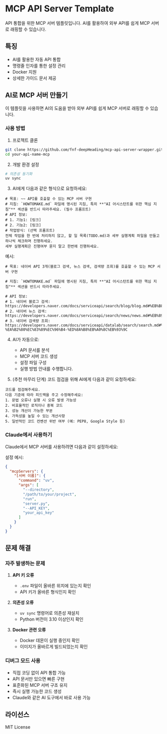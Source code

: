 # MCP API Server Template

API 통합을 위한 MCP 서버 템플릿입니다. AI를 활용하여 외부 API를 쉽게 MCP 서버로 래핑할 수 있습니다.

## 특징

* AI를 활용한 자동 API 통합
* 명령줄 인자를 통한 설정 관리
* Docker 지원
* 상세한 가이드 문서 제공

## AI로 MCP 서버 만들기

이 템플릿을 사용하면 AI의 도움을 받아 외부 API를 쉽게 MCP 서버로 래핑할 수 있습니다.

### 사용 방법

1. 프로젝트 클론  
```bash
git clone https://github.com/fnf-deepHeading/mcp-api-server-wrapper.git your-api-name-mcp  
cd your-api-name-mcp
```
2. 개발 환경 설정  
```bash
# 의존성 동기화  
uv sync
```
3. AI에게 다음과 같은 형식으로 요청하세요:  
```  
# 목표: ~~ API를 호출할 수 있는 MCP 서버 구현
# 지침: `HOWTOMAKE.md` 파일에 명시된 지침, 특히 **"AI 어시스턴트를 위한 핵심 지침"** 섹션을 반드시 따라주세요. (필수 프롬프트)
# API 정보:
# 1. 기능1: [링크]
# 2. 기능2: [링크]
# 작업방식: (선택 프롬프트)
전체 작업을 한 번에 처리하지 않고, 할 일 목록(TODO.md)과 세부 실행계획 파일을 만들고 하나씩 체크하며 진행하세요.
세부 실행계획은 진행여부 묻지 말고 한번에 진행하세요.
```  
예시:  
```  
# 목표: 네이버 API 3개(블로그 검색, 뉴스 검색, 검색량 조회)를 호출할 수 있는 MCP 서버 구현

# 지침: `HOWTOMAKE.md` 파일에 명시된 지침, 특히 **"AI 어시스턴트를 위한 핵심 지침"** 섹션을 반드시 따라주세요.

# API 정보:
# 1. 네이버 블로그 검색: https://developers.naver.com/docs/serviceapi/search/blog/blog.md#%EB%B8%94%EB%A1%9C%EA%B7%B8 
# 2. 네이버 뉴스 검색: https://developers.naver.com/docs/serviceapi/search/news/news.md#%EB%89%B4%EC%8A%A4 
# 3. 네이버 검색량 조회: https://developers.naver.com/docs/serviceapi/datalab/search/search.md#%ED%86%B5%ED%95%A9-%EA%B2%80%EC%83%89%EC%96%B4-%ED%8A%B8%EB%A0%8C%EB%93%9C
```
4. AI가 자동으로:  
   * API 문서를 분석  
   * MCP 서버 코드 생성  
   * 설정 파일 구성  
   * 실행 방법 안내를 수행합니다.

5. (추천 마무리 단계) 코드 점검을 위해 AI에게 다음과 같이 요청하세요:
```
코드를 점검해주세요.  
다음 기준에 따라 피드백을 주고 수정해주세요:
1. 문법 오류나 실행 시 오류 발생 가능성
2. 비효율적인 로직이나 중복 코드
3. 성능 개선이 가능한 부분
4. 가독성을 높일 수 있는 개선사항
5. 일반적인 코드 컨벤션 위반 여부 (예: PEP8, Google Style 등)
```


### Claude에서 사용하기

Claude에서 MCP 서버를 사용하려면 다음과 같이 설정하세요:

설정 예시:

```json
{
  "mcpServers": {
    "[서버 이름]": {
      "command": "uv",
      "args": [
        "--directory",
        "/path/to/your/project",
        "run",
        "server.py",
        "--API_KEY",
        "your_api_key"
      ]
    }
  }
}
```

## 문제 해결

### 자주 발생하는 문제

1. **API 키 오류**
   - `.env` 파일이 올바른 위치에 있는지 확인
   - API 키가 올바른 형식인지 확인

2. **의존성 오류**
   - `uv sync` 명령어로 의존성 재설치
   - Python 버전이 3.10 이상인지 확인

3. **Docker 관련 오류**
   - Docker 데몬이 실행 중인지 확인
   - 이미지가 올바르게 빌드되었는지 확인

### 디버그 모드 사용

* 직접 코딩 없이 API 통합 가능
* API 문서만 있으면 빠른 구현
* 표준화된 MCP 서버 구조 유지
* 즉시 실행 가능한 코드 생성
* Claude와 같은 AI 도구에서 바로 사용 가능

## 라이선스

MIT License 